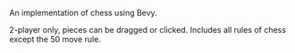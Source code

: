 An implementation of chess using Bevy.

2-player only, pieces can be dragged or clicked. Includes all rules of chess except the 50 move rule.

